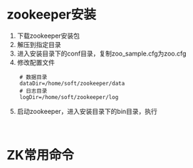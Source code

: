# zookeeper安装
1. 下载zookeeper安装包
2. 解压到指定目录
3. 进入安装目录下的conf目录，复制zoo_sample.cfg为zoo.cfg
4. 修改配置文件
~~~
    # 数据目录
    dataDir=/home/soft/zookeeper/data
    # 日志目录
    logDir=/home/soft/zookeeper/log
~~~
5. 启动zookeeper，进入安装目录下的bin目录，执行
~~~ 
    
~~~

# ZK常用命令

